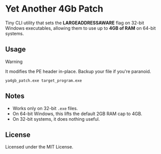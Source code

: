 Yet Another 4Gb Patch
=====================

Tiny CLI utility that sets the **LARGEADDRESSAWARE** flag on 32-bit Windows
executables, allowing them to use up to **4GB of RAM** on 64-bit systems.


Usage
-----

> [!WARNING]
> It modifies the PE header in-place. Backup your file if you're paranoid.

~~~
ya4gb_patch.exe target_program.exe
~~~


Notes
-----

- Works only on 32-bit `.exe` files.
- On 64-bit Windows, this lifts the default 2GB RAM cap to 4GB.
- On 32-bit systems, it does nothing useful.


License
-------

Licensed under the MIT License.


